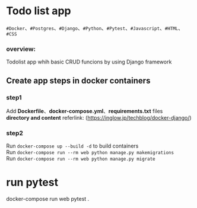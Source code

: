 # Todo list app
`#Docker`、`#Postgres`、`#Django`、`#Python`、`#Pytest`、`#Javascript`、`#HTML`、`#CSS`<br>
### overview:
Todolist app whih basic CRUD funcions by using Django framework

## Create app steps in docker containers

### step1
Add **Dockerfile**、**docker-compose.yml**、**requirements.txt** files<br>
**directory and content** referlink: (https://inglow.jp/techblog/docker-django/)

### step2
Run `docker-compose up --build -d` to build containers<br>
Run `docker-compose run --rm web python manage.py makemigrations`<br>
Run `docker-compose run --rm web python manage.py migrate`<br>

# run pytest
docker-compose run web pytest .
